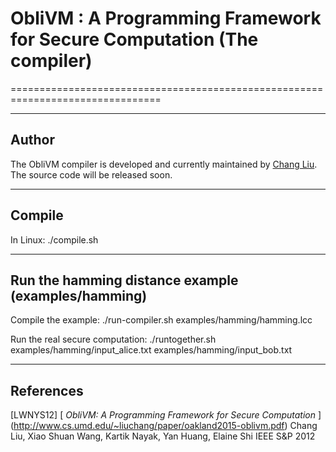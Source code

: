 # ObliVM : A Programming Framework for Secure Computation (The compiler)

================================================================================

--------------------------------------------------------------------------------
Author
--------------------------------------------------------------------------------

The ObliVM compiler is developed and currently maintained by [Chang Liu]. The source code will be released soon. 

--------------------------------------------------------------------------------
Compile
--------------------------------------------------------------------------------

In Linux:
./compile.sh

--------------------------------------------------------------------------------
Run the hamming distance example (examples/hamming)
--------------------------------------------------------------------------------
Compile the example:
./run-compiler.sh examples/hamming/hamming.lcc

Run the real secure computation:
./runtogether.sh examples/hamming/input_alice.txt examples/hamming/input_bob.txt 

--------------------------------------------------------------------------------
References
--------------------------------------------------------------------------------

\[LWNYS12] [
  _ObliVM: A Programming Framework for Secure Computation_
] (http://www.cs.umd.edu/~liuchang/paper/oakland2015-oblivm.pdf)
  Chang Liu, Xiao Shuan Wang, Kartik Nayak, Yan Huang, Elaine Shi
  IEEE S&P 2012

[Chang Liu]: http://www.cs.umd.edu/~liuchang/
